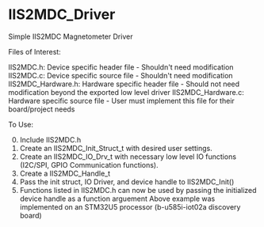 # IIS2MDC_Driver

Simple IIS2MDC Magnetometer Driver

Files of Interest:

IIS2MDC.h: Device specific header file - Shouldn't need modification
IIS2MDC.c: Device specific source file - Shouldn't need modification
IIS2MDC_Hardware.h: Hardware specific header file - Should not need modification beyond the exported low level driver
IIS2MDC_Hardware.c: Hardware specific source file - User must implement this file for their board/project needs

To Use:

0. Include IIS2MDC.h
1. Create an IIS2MDC_Init_Struct_t with desired user settings.
2. Create an IIS2MDC_IO_Drv_t with necessary low level IO functions (I2C/SPI, GPIO Communication functions).
3. Create a IIS2MDC_Handle_t
4. Pass the init struct, IO Driver, and device handle to IIS2MDC_Init()
5. Functions listed in IIS2MDC.h can now be used by passing the initialized device handle as a function arguement
Above example was implemented on an STM32U5 processor (b-u585i-iot02a discovery board)
